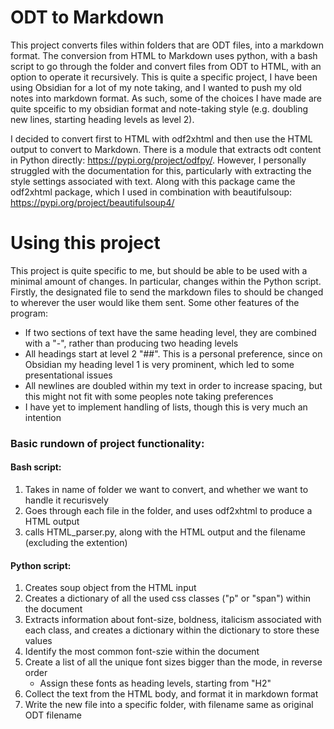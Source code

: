 # ODT to Markdown

This project converts files within folders that are ODT files, into a markdown format. The conversion from HTML to Markdown uses python, with a bash script to go through the folder and convert files from ODT to HTML, with an option to operate it recursively. This is quite a specific project, I have been using Obsidian for a lot of my note taking, and I wanted to push my old notes into markdown format. As such, some of the choices I have made are quite spceific to my obsidian format and note-taking style (e.g. doubling new lines, starting heading levels as level 2). 

I decided to convert first to HTML with odf2xhtml and then use the HTML output to convert to Markdown. There is a module that extracts odt content in Python directly: https://pypi.org/project/odfpy/. However, I personally struggled with the documentation for this, particularly with extracting the style settings associated with text. Along with this package came the odf2xhtml package, which I used in combination with beautifulsoup: https://pypi.org/project/beautifulsoup4/

# Using this project

This project is quite specific to me, but should be able to be used with a minimal amount of changes. In particular, changes within the Python script. Firstly, the designated file to send the markdown files to should be changed to wherever the user would like them sent. Some other features of the program:

- If two sections of text have the same heading level, they are combined with a "-", rather than producing two heading levels
- All headings start at level 2 "##". This is a personal preference, since on Obsidian my heading level 1 is very prominent, which led to some presentational issues
- All newlines are doubled within my text in order to increase spacing, but this might not fit with some peoples note taking preferences
- I have yet to implement handling of lists, though this is very much an intention

### Basic rundown of project functionality:

#### Bash script:

1. Takes in name of folder we want to convert, and whether we want to handle it recurisvely
2. Goes through each file in the folder, and uses odf2xhtml to produce a HTML output
3. calls HTML_parser.py, along with the HTML output and the filename (excluding the extention)

#### Python script:

1. Creates soup object from the HTML input
2. Creates a dictionary of all the used css classes ("p" or "span") within the document
3. Extracts information about font-size, boldness, italicism associated with each class, and creates a dictionary within the dictionary to store these values
4. Identify the most common font-szie within the document
5. Create a list of all the unique font sizes bigger than the mode, in reverse order
   - Assign these fonts as heading levels, starting from "H2"
6. Collect the text from the HTML body, and format it in markdown format
7. Write the new file into a specific folder, with filename same as original ODT filename

